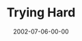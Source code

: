 ---
layout: message
category: message
series: "The Big Picture"
title: "Trying Hard"
date: 2002-07-06-00-00
message_id: 274
---